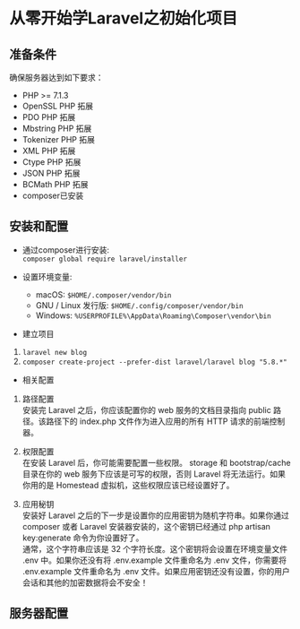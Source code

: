 # 从零开始学Laravel之初始化项目  

## 准备条件  

确保服务器达到如下要求：    
- PHP >= 7.1.3
- OpenSSL PHP 拓展
- PDO PHP 拓展
- Mbstring PHP 拓展
- Tokenizer PHP 拓展
- XML PHP 拓展
- Ctype PHP 拓展
- JSON PHP 拓展
- BCMath PHP 拓展
- composer已安装

## 安装和配置    

- 通过composer进行安装:     
`composer global require laravel/installer`    

- 设置环境变量:   
    * macOS: `$HOME/.composer/vendor/bin`  
    * GNU / Linux 发行版: `$HOME/.config/composer/vendor/bin`  
    * Windows: `%USERPROFILE%\AppData\Roaming\Composer\vendor\bin`    


- 建立项目    
1. `laravel new blog`   
2. `composer create-project --prefer-dist laravel/laravel blog "5.8.*"`  

- 相关配置   
1. 路径配置   
安装完 Laravel 之后，你应该配置你的 web 服务的文档目录指向 public 路径。该路径下的 index.php 文件作为进入应用的所有 HTTP 请求的前端控制器。  

2. 权限配置  
在安装 Laravel 后，你可能需要配置一些权限。 storage 和 bootstrap/cache 目录在你的 web 服务下应该是可写的权限，否则 Laravel 将无法运行。如果你用的是 Homestead 虚拟机，这些权限应该已经设置好了。

3. 应用秘钥  
安装好 Laravel 之后的下一步是设置你的应用密钥为随机字符串。如果你通过 composer 或者 Laravel 安装器安装的，这个密钥已经通过 php artisan key:generate 命令为你设置好了。   
通常，这个字符串应该是 32 个字符长度。这个密钥将会设置在环境变量文件 .env 中。如果你还没有将 .env.example 文件重命名为 .env 文件，你需要将 .env.example 文件重命名为 .env 文件。如果应用密钥还没有设置，你的用户会话和其他的加密数据将会不安全！   

## 服务器配置   
